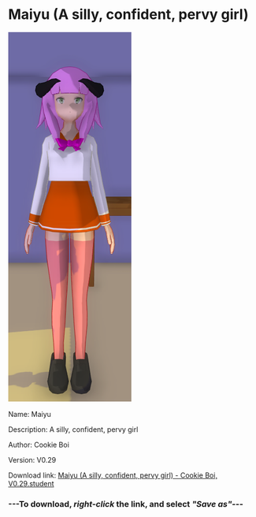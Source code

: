 # Maiyu (A silly, confident, pervy girl)

<img src = "https://raw.githubusercontent.com/Arbiter1223/Daigaku-Gurashi-Custom-Students/master/Students/Files/Maiyu%20(A%20silly%2C%20confident%2C%20pervy%20girl).png">

Name: Maiyu

Description: A silly, confident, pervy girl

Author: Cookie Boi

Version: V0.29

Download link: <a href="https://raw.githubusercontent.com/Arbiter1223/Daigaku-Gurashi-Custom-Students/master/Students/Files/Maiyu%20(A%20silly%2C%20confident%2C%20pervy%20girl)%20-%20Cookie%20Boi%2C%20V0.29.student">Maiyu (A silly, confident, pervy girl) - Cookie Boi, V0.29.student</a>

### ---**To download, _right-click_ the link, and select _"Save as"_**---

